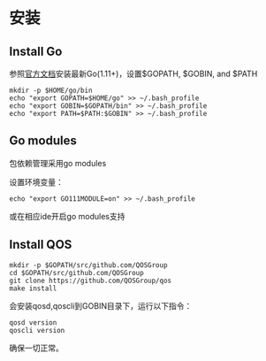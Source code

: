 # 安装

## Install Go
参照[官方文档](https://golang.org/doc/install)安装最新Go(1.11+)，设置$GOPATH, $GOBIN, and $PATH
```
mkdir -p $HOME/go/bin
echo "export GOPATH=$HOME/go" >> ~/.bash_profile
echo "export GOBIN=$GOPATH/bin" >> ~/.bash_profile
echo "export PATH=$PATH:$GOBIN" >> ~/.bash_profile
```

## Go modules
包依赖管理采用go modules

设置环境变量：
```
echo "export GO111MODULE=on" >> ~/.bash_profile
```
或在相应ide开启go modules支持

## Install QOS
```
mkdir -p $GOPATH/src/github.com/QOSGroup
cd $GOPATH/src/github.com/QOSGroup
git clone https://github.com/QOSGroup/qos
make install
```
会安装qosd,qoscli到GOBIN目录下，运行以下指令：
```
qosd version
qoscli version
```
确保一切正常。
